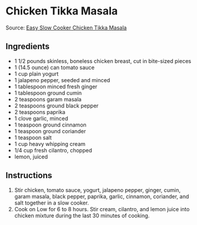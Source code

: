 # Chicken Tikka Masala #

Source: [Easy Slow Cooker Chicken Tikka Masala](http://allrecipes.com/recipe/240337/easy-slow-cooker-chicken-tikka-masala/)

## Ingredients ##
* 1 1/2 pounds skinless, boneless chicken breast, cut in bite-sized pieces
* 1 (14.5 ounce) can tomato sauce
* 1 cup plain yogurt
* 1 jalapeno pepper, seeded and minced
* 1 tablespoon minced fresh ginger
* 1 tablespoon ground cumin
* 2 teaspoons garam masala
* 2 teaspoons ground black pepper
* 2 teaspoons paprika
* 1 clove garlic, minced
* 1 teaspoon ground cinnamon
* 1 teaspoon ground coriander
* 1 teaspoon salt
* 1 cup heavy whipping cream
* 1/4 cup fresh cilantro, chopped
* lemon, juiced

## Instructions ##
1. Stir chicken, tomato sauce, yogurt, jalapeno pepper, ginger, cumin, garam masala, black pepper, paprika, garlic, cinnamon, coriander, and salt together in a slow cooker.
1. Cook on Low for 6 to 8 hours. Stir cream, cilantro, and lemon juice into chicken mixture during the last 30 minutes of cooking.

